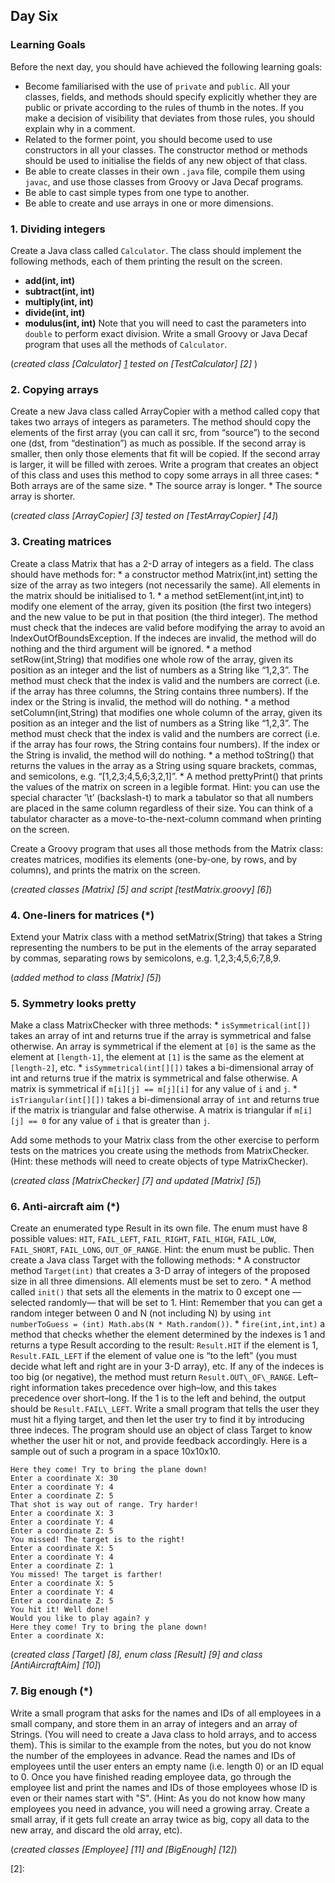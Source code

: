 ## Day Six

### Learning Goals

Before the next day, you should have achieved the following learning goals:
  * Become familiarised with the use of `private` and `public`. All your classes, fields, and methods should specify
    explicitly whether they are public or private according to the rules of thumb in the notes. If you make a decision
    of visibility that deviates from those rules, you should explain why in a comment.
  * Related to the former point, you should become used to use constructors in all your classes. 
    The constructor method or methods should be used to initialise the fields of any new object of that class.
  * Be able to create classes in their own `.java` file, compile them using `javac`, and use those classes from Groovy 
    or Java Decaf programs.
  * Be able to cast simple types from one type to another.
  * Be able to create and use arrays in one or more dimensions.

### 1. Dividing integers

Create a Java class called `Calculator`. The class should implement the following methods, each of them printing
the result on the screen.
  * **add(int, int)**
  * **subtract(int, int)**
  * **multiply(int, int)**
  * **divide(int, int)**
  * **modulus(int, int)**
  Note that you will need to cast the parameters into `double` to perform exact division.
  Write a small Groovy or Java Decaf program that uses all the methods of `Calculator`.
    
(*created class [Calculator] [1] tested on [TestCalculator] [2]* )

### 2. Copying arrays

Create a new Java class called ArrayCopier with a method called copy that takes two arrays of integers as parameters. 
The method should copy the elements of the first array (you can call it src, from “source”) to the second
one (dst, from “destination”) as much as possible.
If the second array is smaller, then only those elements that fit will be copied. If the second array is larger, it
will be filled with zeroes.
Write a program that creates an object of this class and uses this method to copy some arrays in all three cases:
    * Both arrays are of the same size.
    * The source array is longer.
    * The source array is shorter.

(*created class [ArrayCopier] [3] tested on [TestArrayCopier] [4]*)

### 3. Creating matrices

Create a class Matrix that has a 2-D array of integers as a field. The class should have methods for:
    * a constructor method Matrix(int,int) setting the size of the array as two integers (not necessarily the
    same). All elements in the matrix should be initialised to 1.
    * a method setElement(int,int,int) to modify one element of the array, given its position (the first two
    integers) and the new value to be put in that position (the third integer). The method must check that the
    indeces are valid before modifying the array to avoid an IndexOutOfBoundsException. If the indeces are
    invalid, the method will do nothing and the third argument will be ignored.
    * a method setRow(int,String) that modifies one whole row of the array, given its position as an integer and
    the list of numbers as a String like “1,2,3”. The method must check that the index is valid and the numbers
    are correct (i.e. if the array has three columns, the String contains three numbers). If the index or the String
    is invalid, the method will do nothing.
    * a method setColumn(int,String) that modifies one whole column of the array, given its position as an
    integer and the list of numbers as a String like “1,2,3”. The method must check that the index is valid and
    the numbers are correct (i.e. if the array has four rows, the String contains four numbers). If the index or the
    String is invalid, the method will do nothing.
    * a method toString() that returns the values in the array as a String using square brackets, commas, and
    semicolons, e.g. “[1,2,3;4,5,6;3,2,1]”.
    * A method prettyPrint() that prints the values of the matrix on screen in a legible format. Hint: you can use
    the special character ’\t’ (backslash-t) to mark a tabulator so that all numbers are placed in the same column
    regardless of their size. You can think of a tabulator character as a move-to-the-next-column command when
    printing on the screen.

Create a Groovy program that uses all those methods from the Matrix class: creates matrices, modifies its
elements (one-by-one, by rows, and by columns), and prints the matrix on the screen.

(*created classes [Matrix] [5] and script [testMatrix.groovy] [6]*)

### 4. One-liners for matrices (*)

Extend your Matrix class with a method setMatrix(String) that takes a String representing the numbers to be
put in the elements of the array separated by commas, separating rows by semicolons, e.g. 1,2,3;4,5,6;7,8,9.

(*added method to class [Matrix] [5]*)

### 5. Symmetry looks pretty

Make a class MatrixChecker with three methods:
    * `isSymmetrical(int[])` takes an array of int and returns true if the array is symmetrical and false otherwise.
    An array is symmetrical if the element at `[0]` is the same as the element at `[length-1]`, the element at `[1]` 
    is the same as the element at `[length-2]`, etc.
    * `isSymmetrical(int[][])` takes a bi-dimensional array of int and returns true if the matrix is symmetrical
    and false otherwise. A matrix is symmetrical if `m[i][j] == m[j][i]` for any value of `i` and `j`.
    * `isTriangular(int[][])` takes a bi-dimensional array of `int` and returns true if the matrix is triangular
    and false otherwise. A matrix is triangular if `m[i][j] == 0` for any value of `i` that is greater than `j`.
    
Add some methods to your Matrix class from the other exercise to perform tests on the matrices you create
using the methods from MatrixChecker. (Hint: these methods will need to create objects of type MatrixChecker).

(*created class [MatrixChecker] [7] and updated [Matrix] [5]*)

### 6. Anti-aircraft aim (*)

Create an enumerated type Result in its own file. The enum must have 8 possible values: `HIT`, `FAIL_LEFT`,
`FAIL_RIGHT`, `FAIL_HIGH`, `FAIL_LOW`, `FAIL_SHORT`, `FAIL_LONG`, `OUT_OF_RANGE`. Hint: the enum must be public.
Then create a Java class Target with the following methods:
    * A constructor method `Target(int)` that creates a 3-D array of integers of the proposed size in all three
    dimensions. All elements must be set to zero.
    * A method called `init()` that sets all the elements in the matrix to 0 except one —selected randomly— that
    will be set to 1. Hint: Remember that you can get a random integer between 0 and N (not including N) by
    using `int numberToGuess = (int) Math.abs(N * Math.random())`.
    * `fire(int,int,int)` a method that checks whether the element determined by the indexes is 1 and returns
    a type Result according to the result: `Result.HIT` if the element is 1, `Result.FAIL_LEFT` if the element of
    value one is “to the left” (you must decide what left and right are in your 3-D array), etc. If any of the
    indeces is too big (or negative), the method must return `Result.OUT\_OF\_RANGE`. Left–right information
    takes precedence over high–low, and this takes precedence over short–long. If the 1 is to the left and behind,
    the output should be `Result.FAIL\_LEFT`.
Write a small program that tells the user they must hit a flying target, and then let the user try to find it by
introducing three indeces. The program should use an object of class Target to know whether the user hit or not,
and provide feedback accordingly. Here is a sample out of such a program in a space 10x10x10.

```
Here they come! Try to bring the plane down!
Enter a coordinate X: 30
Enter a coordinate Y: 4
Enter a coordinate Z: 5
That shot is way out of range. Try harder!
Enter a coordinate X: 3
Enter a coordinate Y: 4
Enter a coordinate Z: 5
You missed! The target is to the right!
Enter a coordinate X: 5
Enter a coordinate Y: 4
Enter a coordinate Z: 1
You missed! The target is farther!
Enter a coordinate X: 5
Enter a coordinate Y: 4
Enter a coordinate Z: 5
You hit it! Well done!
Would you like to play again? y
Here they come! Try to bring the plane down!
Enter a coordinate X:
```

(*created class [Target] [8], enum class [Result] [9] and class [AntiAircraftAim] [10]*)

### 7. Big enough (*)

Write a small program that asks for the names and IDs of all employees in a small company, and store them in an
array of integers and an array of Strings. (You will need to create a Java class to hold arrays, and to access them).
    This is similar to the example from the notes, but you do not know the number of the employees in advance.
Read the names and IDs of employees until the user enters an empty name (i.e. length 0) or an ID equal to 0.
    Once you have finished reading employee data, go through the employee list and print the names and IDs of 
those employees whose ID is even or their names start with "S".
    (Hint: As you do not know how many employees you need in advance, you will need a growing array. Create
a small array, if it gets full create an array twice as big, copy all data to the new array, and discard the old 
array, etc).

(*created classes [Employee] [11] and [BigEnough] [12]*)

[1]: https://github.com/BBK-PiJ-2014-21/Lab-Exercises/blob/master/day06/src/dividingIntegers/Calculator.java
[2]: 
